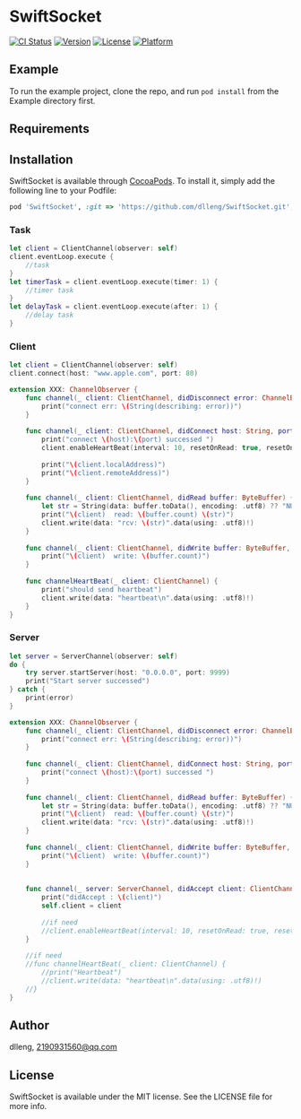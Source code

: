 # SwiftSocket

[![CI Status](https://img.shields.io/travis/zhaoxin/SwiftSocket.svg?style=flat)](https://travis-ci.org/zhaoxin/SwiftSocket)
[![Version](https://img.shields.io/cocoapods/v/SwiftSocket.svg?style=flat)](https://cocoapods.org/pods/SwiftSocket)
[![License](https://img.shields.io/cocoapods/l/SwiftSocket.svg?style=flat)](https://cocoapods.org/pods/SwiftSocket)
[![Platform](https://img.shields.io/cocoapods/p/SwiftSocket.svg?style=flat)](https://cocoapods.org/pods/SwiftSocket)

## Example

To run the example project, clone the repo, and run `pod install` from the Example directory first.

## Requirements

## Installation

SwiftSocket is available through [CocoaPods](https://cocoapods.org). To install
it, simply add the following line to your Podfile:

```ruby
pod 'SwiftSocket', :git => 'https://github.com/dlleng/SwiftSocket.git', :branch => 'main'
```

### Task
```swift
let client = ClientChannel(observer: self)
client.eventLoop.execute {
    //task
}
let timerTask = client.eventLoop.execute(timer: 1) {
    //timer task
}
let delayTask = client.eventLoop.execute(after: 1) {
    //delay task
}
```

### Client
```swift
let client = ClientChannel(observer: self)
client.connect(host: "www.apple.com", port: 80)

extension XXX: ChannelObserver {
    func channel(_ client: ClientChannel, didDisconnect error: ChannelError?) {
        print("connect err: \(String(describing: error))")
    }
    
    func channel(_ client: ClientChannel, didConnect host: String, port: Int) {
        print("connect \(host):\(port) successed ")
        client.enableHeartBeat(interval: 10, resetOnRead: true, resetOnWrite: true)
        
        print("\(client.localAddress)")
        print("\(client.remoteAddress)")
    }
    
    func channel(_ client: ClientChannel, didRead buffer: ByteBuffer) {
        let str = String(data: buffer.toData(), encoding: .utf8) ?? "NULL"
        print("\(client)  read: \(buffer.count) \(str)")
        client.write(data: "rcv: \(str)".data(using: .utf8)!)
    }
    
    func channel(_ client: ClientChannel, didWrite buffer: ByteBuffer, userInfo: [String: Any]?) {
        print("\(client)  write: \(buffer.count)")
    }
    
    func channelHeartBeat(_ client: ClientChannel) {
        print("should send heartbeat")
        client.write(data: "heartbeat\n".data(using: .utf8)!)
    }
}

```
### Server
```swift
let server = ServerChannel(observer: self)
do {
    try server.startServer(host: "0.0.0.0", port: 9999)
    print("Start server successed")
} catch {
    print(error)
}

extension XXX: ChannelObserver {
    func channel(_ client: ClientChannel, didDisconnect error: ChannelError?) {
        print("connect err: \(String(describing: error))")
    }
    
    func channel(_ client: ClientChannel, didConnect host: String, port: Int) {
        print("connect \(host):\(port) successed ")
    }
    
    func channel(_ client: ClientChannel, didRead buffer: ByteBuffer) {
        let str = String(data: buffer.toData(), encoding: .utf8) ?? "NULL"
        print("\(client)  read: \(buffer.count) \(str)")
        client.write(data: "rcv: \(str)".data(using: .utf8)!)
    }
    
    func channel(_ client: ClientChannel, didWrite buffer: ByteBuffer, userInfo: [String: Any]?) {
        print("\(client)  write: \(buffer.count)")
    }
    
    
    func channel(_ server: ServerChannel, didAccept client: ClientChannel) {
        print("didAccept : \(client)")
        self.client = client
        
        //if need
        //client.enableHeartBeat(interval: 10, resetOnRead: true, resetOnWrite: true)
    }
    
    //if need
    //func channelHeartBeat(_ client: ClientChannel) {
        //print("Heartbeat")
        //client.write(data: "heartbeat\n".data(using: .utf8)!)
    //}
}
```

## Author

dlleng, 2190931560@qq.com

## License

SwiftSocket is available under the MIT license. See the LICENSE file for more info.
